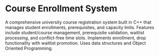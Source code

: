 # Course Enrollment System
A comprehensive university course registration system built in C++ that manages student enrollments, prerequisites, and capacity lmits. Features include student/course management, prerequisite validation, waitlist processing, and conflict-free time slots. Implements enrollment, drop functionality with waitlist promotion. Uses data structures and Object Oriented Programming.
